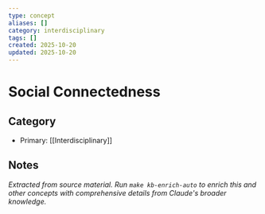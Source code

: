 ```yaml
---
type: concept
aliases: []
category: interdisciplinary
tags: []
created: 2025-10-20
updated: 2025-10-20
---
```


# Social Connectedness

## Category

- Primary: [[Interdisciplinary]]

## Notes

*Extracted from source material. Run `make kb-enrich-auto` to enrich this and other concepts with comprehensive details from Claude's broader knowledge.*
